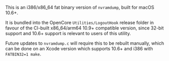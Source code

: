 This is an i386/x86_64 fat binary version of `nvramdump`, built for macOS
10.6+.

It is bundled into the OpenCore `Utilities/LogoutHook` release folder in
favour of the CI-built x86_64/arm64 10.9+ compatible version, since 32-bit
support and 10.6+ support is relevant to users of this utility.

Future updates to `nvramdump.c` will require this to be rebuilt manually,
which can be done on an Xcode version which supports 10.6+ and i386 with
`FATBIN32=1 make`.
